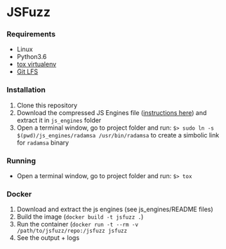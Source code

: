 # JSFuzz
### Requirements
- Linux
- Python3.6
- [tox virtualenv](https://tox.readthedocs.io/en/latest/)
- [Git LFS](https://git-lfs.github.com)

### Installation
1. Clone this repository
2. Download the compressed JS Engines file ([instructions here](https://github.com/damorim/jsfuzz/blob/master/js_engines/README_download_executables)) and extract it in `js_engines` folder
3. Open a terminal window, go to project folder and run: `$> sudo ln -s $(pwd)/js_engines/radamsa /usr/bin/radamsa` to create a simbolic link for `radamsa` binary

### Running
- Open a terminal window, go to project folder and run: `$> tox`


### Docker
1. Download and extract the js engines (see js_engines/README files)
2. Build the image (`docker build -t jsfuzz .`)
3. Run the container (`docker run -t --rm -v /path/to/jsfuzz/repo:/jsfuzz jsfuzz`
4. See the output + logs